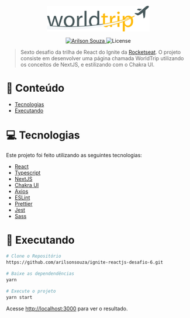 <p align="center">
   <img src="https://github.com/arilsonsouza/ignite-reactjs-desafio-6/blob/master/public/logo.svg" alt="Upfi" width="280"/>  
</p>

<p align="center">
   <a href="https://www.linkedin.com/in/arilsonsouza//">
      <img alt="Arilson Souza" src="https://img.shields.io/badge/-Arilson Souza-DD6B20?style=flat&logo=Linkedin&logoColor=white" />
   </a>

  <img alt="License" src="https://img.shields.io/badge/license-MIT-DD6B20">
</p>

> Sexto desafio da trilha de React do Ignite da [Rocketseat](https://github.com/Rocketseat). O projeto consiste em desenvolver uma página chamada WorldTrip utilizando os conceitos de NextJS, e estilizando com o Chakra UI.

# :pushpin: Conteúdo

- [Tecnologias](#computer-tecnologias)
- [Executando](#construction_worker-executando)

# :computer: Tecnologias

Este projeto foi feito utilizando as seguintes tecnologias:

- [React](https://reactjs.org/)
- [Typescript](https://www.typescriptlang.org/)
- [NextJS](https://nextjs.org/)
- [Chakra UI](https://chakra-ui.com/)
- [Axios](https://github.com/axios/axios)
- [ESLint](https://eslint.org/)
- [Prettier](https://prettier.io/)
- [Jest](https://jestjs.io/pt-BR/)
- [Sass](https://sass-lang.com/)

# :construction_worker: Executando

```bash
# Clone o Repositório
https://github.com/arilsonsouza/ignite-reactjs-desafio-6.git
```

```bash
# Baixe as dependendências
yarn
```

```bash
# Execute o projeto
yarn start
```

Acesse <http://localhost:3000> para ver o resultado.
